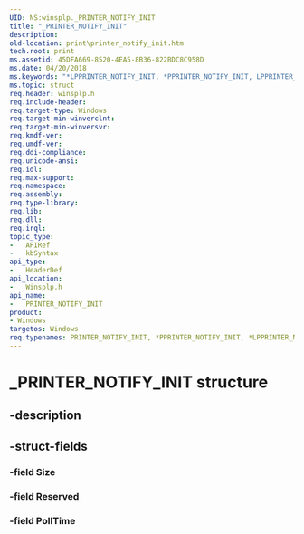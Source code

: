 ```yaml
---
UID: NS:winsplp._PRINTER_NOTIFY_INIT
title: "_PRINTER_NOTIFY_INIT"
description: 
old-location: print\printer_notify_init.htm
tech.root: print
ms.assetid: 45DFA669-8520-4EA5-8B36-822BDC8C958D
ms.date: 04/20/2018
ms.keywords: "*LPPRINTER_NOTIFY_INIT, *PPRINTER_NOTIFY_INIT, LPPRINTER_NOTIFY_INIT, LPPRINTER_NOTIFY_INIT structure pointer [Print Devices], PPRINTER_NOTIFY_INIT, PPRINTER_NOTIFY_INIT structure pointer [Print Devices], PRINTER_NOTIFY_INIT, PRINTER_NOTIFY_INIT structure [Print Devices], _PRINTER_NOTIFY_INIT, print.printer_notify_init, winsplp/LPPRINTER_NOTIFY_INIT, winsplp/PPRINTER_NOTIFY_INIT, winsplp/PRINTER_NOTIFY_INIT"
ms.topic: struct
req.header: winsplp.h
req.include-header: 
req.target-type: Windows
req.target-min-winverclnt: 
req.target-min-winversvr: 
req.kmdf-ver: 
req.umdf-ver: 
req.ddi-compliance: 
req.unicode-ansi: 
req.idl: 
req.max-support: 
req.namespace: 
req.assembly: 
req.type-library: 
req.lib: 
req.dll: 
req.irql: 
topic_type:
-	APIRef
-	kbSyntax
api_type:
-	HeaderDef
api_location:
-	Winsplp.h
api_name:
-	PRINTER_NOTIFY_INIT
product:
- Windows
targetos: Windows
req.typenames: PRINTER_NOTIFY_INIT, *PPRINTER_NOTIFY_INIT, *LPPRINTER_NOTIFY_INIT
---
```


# _PRINTER_NOTIFY_INIT structure


## -description





## -struct-fields




### -field Size


### -field Reserved


### -field PollTime

